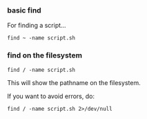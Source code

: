 ### basic find

For finding a script...

```
find ~ -name script.sh 
```

### find on the filesystem

```
find / -name script.sh
```

This will show the pathname on the filesystem.

If you want to avoid errors, do:

```
find / -name script.sh 2>/dev/null
```